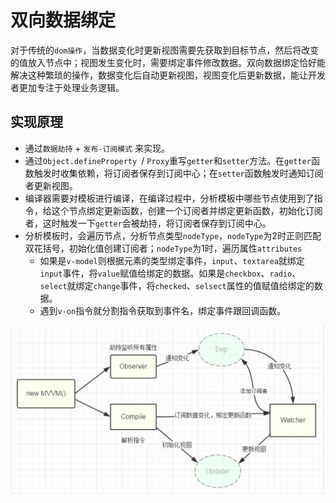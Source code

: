 # 双向数据绑定

对于传统的`dom操作`，当数据变化时更新视图需要先获取到目标节点，然后将改变的值放入节点中；视图发生变化时，需要绑定事件修改数据。双向数据绑定恰好能解决这种繁琐的操作，数据变化后自动更新视图，视图变化后更新数据，能让开发者更加专注于处理业务逻辑。

## 实现原理

- 通过`数据劫持` + `发布-订阅模式` 来实现。
- 通过`Object.defineProperty `/ `Proxy`重写`getter`和`setter`方法。在`getter`函数触发时收集依赖，将订阅者保存到订阅中心；在`setter`函数触发时通知订阅者更新视图。
- 编译器需要对模板进行编译，在编译过程中，分析模板中哪些节点使用到了指令，给这个节点绑定更新函数，创建一个订阅者并绑定更新函数，初始化订阅者，这时触发一下`getter`会被劫持，将订阅者保存到订阅中心。
- 分析模板时，会遍历节点，分析节点类型`nodeType`，`nodeType`为2时正则匹配双花括号，初始化值创建订阅者；`nodeType`为1时，遍历属性`attributes`
  - 如果是`v-model`则根据元素的类型绑定事件，`input`、`textarea`就绑定`input`事件，将`value`赋值给绑定的数据。如果是`checkbox`、`radio`、`select`就绑定`change`事件，将`checked`、`selsect`属性的值赋值给绑定的数据。
  - 遇到`v-on`指令就分割指令获取到事件名，绑定事件跟回调函数。

![data_binding](./images/data_binding.png)